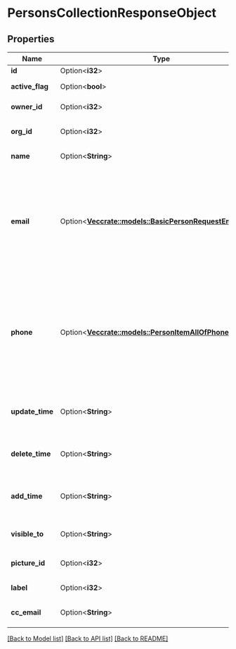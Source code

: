 # PersonsCollectionResponseObject

## Properties

Name | Type | Description | Notes
------------ | ------------- | ------------- | -------------
**id** | Option<**i32**> | The ID of the person | [optional]
**active_flag** | Option<**bool**> | Whether the person is active or not | [optional]
**owner_id** | Option<**i32**> | The ID of the owner related to the person | [optional]
**org_id** | Option<**i32**> | The ID of the organization related to the person | [optional]
**name** | Option<**String**> | The name of the person | [optional]
**email** | Option<[**Vec<crate::models::BasicPersonRequestEmailInner>**](basicPersonRequest_email_inner.md)> | An email address as a string or an array of email objects related to the person. The structure of the array is as follows: `[{ \"value\": \"mail@example.com\", \"primary\": \"true\", \"label\": \"main\" }]`. Please note that only `value` is required. | [optional]
**phone** | Option<[**Vec<crate::models::PersonItemAllOfPhoneInner>**](personItem_allOf_phone_inner.md)> | A phone number supplied as a string or an array of phone objects related to the person. The structure of the array is as follows: `[{ \"value\": \"12345\", \"primary\": \"true\", \"label\": \"mobile\" }]`. Please note that only `value` is required. | [optional]
**update_time** | Option<**String**> | The last updated date and time of the person. Format: YYYY-MM-DD HH:MM:SS | [optional]
**delete_time** | Option<**String**> | The date and time this person was deleted. Format: YYYY-MM-DD HH:MM:SS | [optional]
**add_time** | Option<**String**> | The date and time when the person was added/created. Format: YYYY-MM-DD HH:MM:SS | [optional]
**visible_to** | Option<**String**> | The visibility group ID of who can see the person | [optional]
**picture_id** | Option<**i32**> | The ID of the picture associated with the item | [optional]
**label** | Option<**i32**> | The label assigned to the person | [optional]
**cc_email** | Option<**String**> | The BCC email associated with the person | [optional]

[[Back to Model list]](../README.md#documentation-for-models) [[Back to API list]](../README.md#documentation-for-api-endpoints) [[Back to README]](../README.md)


